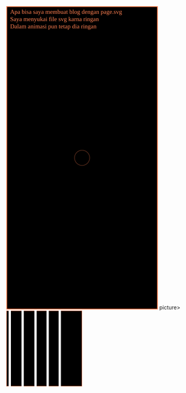 <picture>
<source srcset="new.svg" type="image/svg+xml">
<img src="new.svg" alt="Home">
</picture>
picture>
<source srcset="base.svg" type="image/svg+xml">
<img src="base.svg" alt="Home">
</picture>
